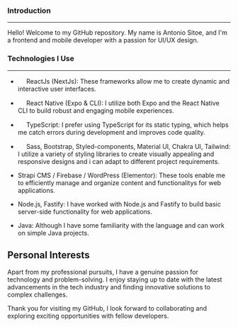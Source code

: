 ### Introduction
------------

Hello! Welcome to my GitHub repository. My name is Antonio Sitoe, and I'm a frontend and mobile developer with a passion for UI/UX design.

### Technologies I Use
------------------

-  <img src="https://user-images.githubusercontent.com/72309855/166139684-2aa71f49-e9ef-4fce-8db3-a3331dd355a0.png" width="15px">  ReactJs (NextJs): These frameworks allow me to create dynamic and interactive user interfaces.

-  <img src="https://user-images.githubusercontent.com/72309855/166139684-2aa71f49-e9ef-4fce-8db3-a3331dd355a0.png" width="15px">  React Native (Expo & CLI): I utilize both Expo and the React Native CLI to build robust and engaging mobile experiences.

-  <img src="https://user-images.githubusercontent.com/72309855/166139904-13e25048-61e8-4259-b623-3b7fdc1c9052.png" width="15px">  TypeScript: I prefer using TypeScript for its static typing, which helps me catch errors during development and improves code quality.

-  <img src="https://user-images.githubusercontent.com/72309855/166139827-da4c230c-d1e3-4ea3-8fb6-08c8dd5fb478.png" width="15px">  Sass, Bootstrap, Styled-components, Material UI, Chakra UI, Tailwind: I utilize a variety of styling libraries to create visually appealing and responsive designs and i can adapt to different project requirements.

-   Strapi CMS / Firebase / WordPress (Elementor): These tools enable me to efficiently manage and organize content and functionalitys for web applications.

-   Node.js, Fastify: I have worked with Node.js and Fastify to build basic server-side functionality for web applications.

-   Java: Although I have some familiarity with the language and can work on simple Java projects.

Personal Interests
------------------

Apart from my professional pursuits, I have a genuine passion for technology and problem-solving. I enjoy staying up to date with the latest advancements in the tech industry and finding innovative solutions to complex challenges.

Thank you for visiting my GitHub, I look forward to collaborating and exploring exciting opportunities with fellow developers.
